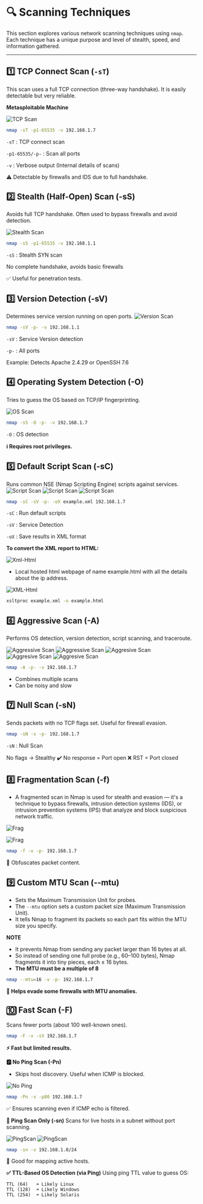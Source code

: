 # 🔍 Scanning Techniques

This section explores various network scanning techniques using `nmap`. Each technique has a unique purpose and level of stealth, speed, and information gathered.

---

## 1️⃣ TCP Connect Scan (`-sT`)

This scan uses a full TCP connection (three-way handshake). It is easily detectable but very reliable.

**Metasploitable Machine**

![TCP Scan](/docs/image/TCP_Scan.png)

```bash
nmap -sT -p1-65535 -v 192.168.1.7
```
`-sT` : TCP connect scan

`-p1-65535/-p-` : Scan all ports

`-v` : Verbose output (Internal details of scans)


⚠️ Detectable by firewalls and IDS due to full handshake.

## 2️⃣ Stealth (Half-Open) Scan (-sS)
Avoids full TCP handshake. Often used to bypass firewalls and avoid detection.

![Stealth Scan](/docs/image/Stealth_Scan.png)

```bash
nmap -sS -p1-65535 -v 192.168.1.1
```
`-sS` : Stealth SYN scan

No complete handshake, avoids basic firewalls

✅ Useful for penetration tests.

## 3️⃣ Version Detection (-sV)
Determines service version running on open ports.
![Version Scan](/docs/image/Version_Scan.png)

```bash
nmap -sV -p- -v 192.168.1.1
```
`-sV` : Service Version detection

`-p-` : All ports

Example: Detects Apache 2.4.29 or OpenSSH 7.6

## 4️⃣ Operating System Detection (-O)
Tries to guess the OS based on TCP/IP fingerprinting.

![OS Scan](/docs/image/OS_Scan.png)

```bash
nmap -sS -O -p- -v 192.168.1.7
```
`-O` : OS detection

**ℹ️ Requires root privileges.**

## 5️⃣ Default Script Scan (-sC)
Runs common NSE (Nmap Scripting Engine) scripts against services.
![Script Scan](/docs/image/Script_Scan.png)
![Script Scan](/docs/image/Script_Scan_1.png)
![Script Scan](/docs/image/Script_Scan_2.png)
```bash
nmap -sC -sV -p- -oX example.xml 192.168.1.7
```
`-sC` : Run default scripts

`-sV` : Service Detection

`-oX` : Save results in XML format

**To convert the XML report to HTML:**

![Xml-Html](/docs/image/XML_to_HTML.png)

- Local hosted html webpage of name example.html with all the details about the ip address.

![XML-Html](/docs/image/Nmap_HTML.png)
```bash
xsltproc example.xml -o example.html
```

## 6️⃣ Aggressive Scan (-A)
Performs OS detection, version detection, script scanning, and traceroute.

![Aggressive Scan](/docs/image/Aggresive_scan.png)
![Aggressive Scan](/docs/image/Aggresive_scan_1.png)
![Aggresive Scan](/docs/image/Aggresive_scan_2.png)
![Aggresive Scan](/docs/image/Aggresive_scan_3.png)
![Aggresive Scan](/docs/image/Aggresive_scan_4.png)
```bash
nmap -A -p- -v 192.168.1.7
```
- Combines multiple scans
- Can be noisy and slow

## 7️⃣ Null Scan (-sN)
Sends packets with no TCP flags set. Useful for firewall evasion.

```bash
nmap -sN -v -p- 192.168.1.7
```
`-sN` : Null Scan

No flags → Stealthy
✔️ No response = Port open
❌ RST = Port closed

## 8️⃣ Fragmentation Scan (-f)
- A fragmented scan in Nmap is used for stealth and evasion — it's a technique to bypass firewalls, intrusion detection systems (IDS), or intrusion prevention systems (IPS) that analyze and block suspicious network traffic.

![Frag](/docs/image/Frag_Scan.png)

![Frag](/docs/image/Frag_Scan_1.png)
```bash
nmap -f -v -p- 192.168.1.7
```
🧩 Obfuscates packet content.

## 9️⃣ Custom MTU Scan (--mtu)
- Sets the Maximum Transmission Unit for probes.
- The `--mtu` option sets a custom packet size (Maximum Transmission Unit).
- It tells Nmap to fragment its packets so each part fits within the MTU size you specify.

**NOTE**
- It prevents Nmap from sending any packet larger than 16 bytes at all.
- So instead of sending one full probe (e.g., 60–100 bytes), Nmap fragments it into tiny pieces, each ≤ 16 bytes.
- **The MTU must be a multiple of 8**


```bash
nmap --mtu=16 -v -p- 192.168.1.7
```
**🔬 Helps evade some firewalls with MTU anomalies.**

## 🔟 Fast Scan (-F)
Scans fewer ports (about 100 well-known ones).

```bash
nmap -F -v -sV 192.168.1.7
```
**⚡ Fast but limited results.**

**🅿️ No Ping Scan (-Pn)**
- Skips host discovery. Useful when ICMP is blocked.

![No Ping](/docs/image/No_Ping_Scan.png)

```bash
nmap -Pn -v -p80 192.168.1.7
```
✅ Ensures scanning even if ICMP echo is filtered.

**🔁 Ping Scan Only (-sn)**
Scans for live hosts in a subnet without port scanning.

![PingScan](/docs/image/Ping_Scan_Only.png)
![PingScan](/docs/image/Ping_Scan_Only_1.png)

```bash
nmap -sn -v 192.168.1.0/24
```
🧭 Good for mapping active hosts.

**✅ TTL-Based OS Detection (via Ping)**
Using ping TTL value to guess OS:
```
TTL (64)   ➜ Likely Linux  
TTL (128)  ➜ Likely Windows  
TTL (254)  ➜ Likely Solaris
```

